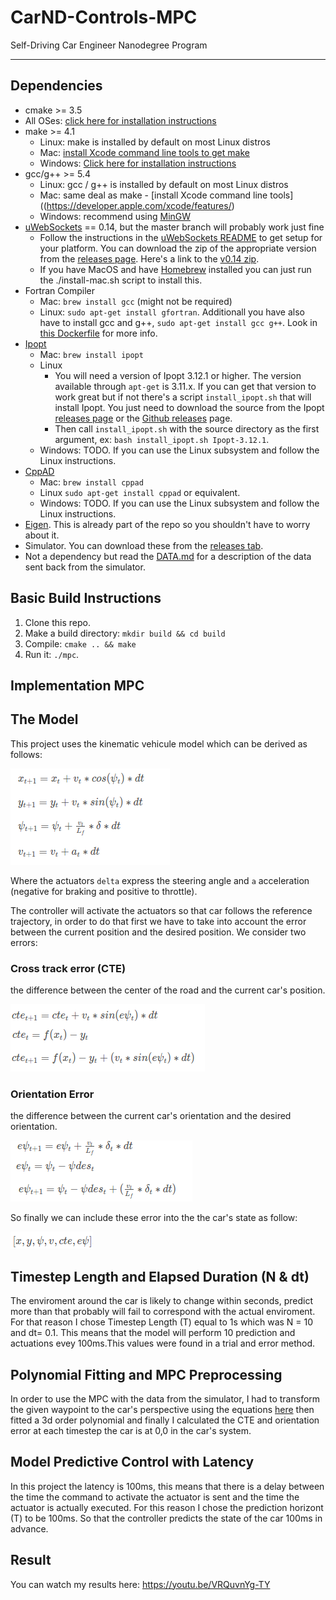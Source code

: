 # CarND-Controls-MPC
Self-Driving Car Engineer Nanodegree Program

---

## Dependencies

* cmake >= 3.5
 * All OSes: [click here for installation instructions](https://cmake.org/install/)
* make >= 4.1
  * Linux: make is installed by default on most Linux distros
  * Mac: [install Xcode command line tools to get make](https://developer.apple.com/xcode/features/)
  * Windows: [Click here for installation instructions](http://gnuwin32.sourceforge.net/packages/make.htm)
* gcc/g++ >= 5.4
  * Linux: gcc / g++ is installed by default on most Linux distros
  * Mac: same deal as make - [install Xcode command line tools]((https://developer.apple.com/xcode/features/)
  * Windows: recommend using [MinGW](http://www.mingw.org/)
* [uWebSockets](https://github.com/uWebSockets/uWebSockets) == 0.14, but the master branch will probably work just fine
  * Follow the instructions in the [uWebSockets README](https://github.com/uWebSockets/uWebSockets/blob/master/README.md) to get setup for your platform. You can download the zip of the appropriate version from the [releases page](https://github.com/uWebSockets/uWebSockets/releases). Here's a link to the [v0.14 zip](https://github.com/uWebSockets/uWebSockets/archive/v0.14.0.zip).
  * If you have MacOS and have [Homebrew](https://brew.sh/) installed you can just run the ./install-mac.sh script to install this.
* Fortran Compiler
  * Mac: `brew install gcc` (might not be required)
  * Linux: `sudo apt-get install gfortran`. Additionall you have also have to install gcc and g++, `sudo apt-get install gcc g++`. Look in [this Dockerfile](https://github.com/udacity/CarND-MPC-Quizzes/blob/master/Dockerfile) for more info.
* [Ipopt](https://projects.coin-or.org/Ipopt)
  * Mac: `brew install ipopt`
  * Linux
    * You will need a version of Ipopt 3.12.1 or higher. The version available through `apt-get` is 3.11.x. If you can get that version to work great but if not there's a script `install_ipopt.sh` that will install Ipopt. You just need to download the source from the Ipopt [releases page](https://www.coin-or.org/download/source/Ipopt/) or the [Github releases](https://github.com/coin-or/Ipopt/releases) page.
    * Then call `install_ipopt.sh` with the source directory as the first argument, ex: `bash install_ipopt.sh Ipopt-3.12.1`. 
  * Windows: TODO. If you can use the Linux subsystem and follow the Linux instructions.
* [CppAD](https://www.coin-or.org/CppAD/)
  * Mac: `brew install cppad`
  * Linux `sudo apt-get install cppad` or equivalent.
  * Windows: TODO. If you can use the Linux subsystem and follow the Linux instructions.
* [Eigen](http://eigen.tuxfamily.org/index.php?title=Main_Page). This is already part of the repo so you shouldn't have to worry about it.
* Simulator. You can download these from the [releases tab](https://github.com/udacity/CarND-MPC-Project/releases).
* Not a dependency but read the [DATA.md](./DATA.md) for a description of the data sent back from the simulator.


## Basic Build Instructions


1. Clone this repo.
2. Make a build directory: `mkdir build && cd build`
3. Compile: `cmake .. && make`
4. Run it: `./mpc`.


[//]: # (Image References)
[image1]: ./equations/cte.png "CTE"
[image2]: ./equations/orient_error.png "Orientation error"
[image3]: ./equations/kinematic.png "Kinematic Model"
[image4]: ./equations/state.png "State"

## Implementation MPC

## The Model

This project uses the kinematic vehicule model which can be derived as follows:

![alt text][image3]


Where the actuators `delta` express the steering angle and `a` acceleration (negative for braking and positive to throttle). 


The controller will activate the actuators so that car follows the reference trajectory, in order to do that first we have to take into account the error between the current position and the desired position. We consider two errors:

### Cross track error (CTE)
the difference between the center of the road and the current car's position.

![alt text][image1]

### Orientation Error
the difference between the current car's orientation and the desired orientation.

![alt text][image2]

So finally we can include these error into the the car's state as follow:

![alt text][image4]




## Timestep Length and Elapsed Duration (N & dt)
The enviroment around the car is likely to change within seconds, predict more than that probably will fail to correspond with the actual enviroment. For that reason I chose Timestep Length (T) equal to 1s which was N = 10 and dt= 0.1. This means that the model will perform 10 prediction and actuations evey 100ms.This values were found in a trial and error method.

## Polynomial Fitting and MPC Preprocessing
In order to use the MPC with the data from the simulator, I had to transform the given waypoint to the car's perspective using the equations [here](https://en.wikipedia.org/wiki/Rotation_matrix) then fitted a 3d order polynomial and finally I calculated the CTE and orientation error at each timestep the car is at 0,0 in the car's system.


## Model Predictive Control with Latency
In this project the latency is 100ms, this means that there is a delay between the time the command to activate the actuator is sent and the time the actuator is actually executed. For this reason I chose the prediction horizont (T) to be 100ms. So that the controller predicts the state of the car 100ms in advance.


## Result
You can watch my results here:
https://youtu.be/VRQuvnYg-TY









